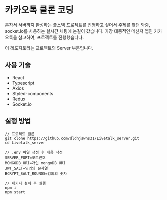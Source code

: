 # 카카오톡 클론 코딩

혼자서 서버까지 완성하는 풀스택 프로젝트를 진행하고 싶어서 주제를 찾던 와중, socket.io를 사용하는 실시간 채팅에 눈길이 갔습니다.
가장 대중적인 메신저 앱인 카카오톡을 참고하여, 프로젝트를 진행했습니다.

이 레포지토리는 프로젝트의 Server 부분입니다.

## 사용 기술

- React
- Typescript
- Axios
- Styled-components
- Redux
- Socket.io

## 실행 방법

```
// 프로젝트 클론
git clone https://github.com/dldnjswns31/Livetalk_server.git
cd Livetalk_server

// .env 파일 생성 후 내용 작성
SERVER_PORT=포트번호
MONGODB_URI=개인 mongoDB URI
JWT_SALT=임의의 문자열
BCRYPT_SALT_ROUNDS=임의의 숫자

// 패키지 설치 후 실행
npm i
npm start
```
